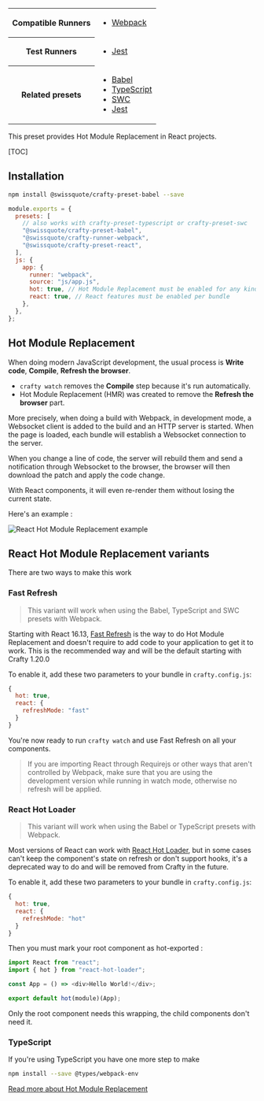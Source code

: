 <table>
<tr><th>Compatible Runners</th><td>

- [Webpack](05_Packages/02_crafty-runner-webpack.md)

</td></tr>
<tr><th>Test Runners</th><td>

- [Jest](05_Packages/05_crafty-preset-jest.md)

</td></tr>
<tr><th>Related presets</th><td>

- [Babel](05_Packages/05_crafty-preset-babel.md)
- [TypeScript](05_Packages/05_crafty-preset-typescript.md)
- [SWC](05_Packages/05_crafty-preset-swc.md)
- [Jest](05_Packages/05_crafty-preset-jest.md)

</td></tr>
</table>

This preset provides Hot Module Replacement in React projects.

[TOC]

## Installation

```bash
npm install @swissquote/crafty-preset-babel --save
```

```javascript
module.exports = {
  presets: [
    // also works with crafty-preset-typescript or crafty-preset-swc
    "@swissquote/crafty-preset-babel",
    "@swissquote/crafty-runner-webpack",
    "@swissquote/crafty-preset-react",
  ],
  js: {
    app: {
      runner: "webpack",
      source: "js/app.js",
      hot: true, // Hot Module Replacement must be enabled for any kind of reload to work
      react: true, // React features must be enabled per bundle
    },
  },
};
```

## Hot Module Replacement

When doing modern JavaScript development, the usual process is **Write code**,
**Compile**, **Refresh the browser**.

- `crafty watch` removes the **Compile** step because it's run automatically.
- Hot Module Replacement (HMR) was created to remove the **Refresh the browser**
  part.

More precisely, when doing a build with Webpack, in development mode, a
Websocket client is added to the build and an HTTP server is started.
When the page is loaded, each bundle will establish a Websocket connection to the server.

When you change a line of code, the server will rebuild them and send a
notification through Websocket to the browser, the browser will then download
the patch and apply the code change.

With React components, it will even re-render them without losing the current
state.

Here's an example :

![React Hot Module Replacement example](../react-hot-loader.gif)

## React Hot Module Replacement variants

There are two ways to make this work

### Fast Refresh

> This variant will work when using the Babel, TypeScript and SWC presets with Webpack.

Starting with React 16.13, [Fast Refresh](https://www.npmjs.com/package/@pmmmwh/react-refresh-webpack-plugin) is the way to do Hot Module Replacement and doesn't require to add code to your application to get it to work.
This is the recommended way and will be the default starting with Crafty 1.20.0

To enable it, add these two parameters to your bundle in `crafty.config.js`:

```js
{
  hot: true,
  react: {
    refreshMode: "fast"
  }
}
```

You're now ready to run `crafty watch` and use Fast Refresh on all your components.

> If you are importing React through Requirejs or other ways that aren't controlled by Webpack, make sure that you are using the development version while running in watch mode, otherwise no refresh will be applied.

### React Hot Loader

> This variant will work when using the Babel or TypeScript presets with Webpack.

Most versions of React can work with [React Hot Loader](https://www.npmjs.com/package/react-hot-loader), but in some cases can't keep the component's state on refresh or don't support hooks, it's a deprecated way to do and will be removed from Crafty in the future.

To enable it, add these two parameters to your bundle in `crafty.config.js`:

```js
{
  hot: true,
  react: {
    refreshMode: "hot"
  }
}
```

Then you must mark your root component as hot-exported :

```javascript
import React from "react";
import { hot } from "react-hot-loader";

const App = () => <div>Hello World!</div>;

export default hot(module)(App);
```

Only the root component needs this wrapping, the child components don't need it.

### TypeScript

If you're using TypeScript you have one more step to make

```bash
npm install --save @types/webpack-env
```

[Read more about Hot Module Replacement](https://medium.com/@rajaraodv/webpack-hot-module-replacement-hmr-e756a726a07#.6qqb8241p)
